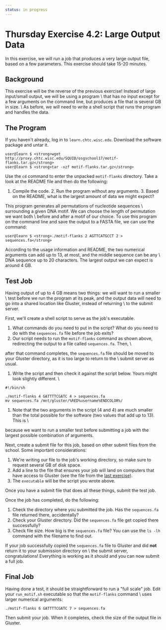 ```yaml
---
status: in progress
---
```


Thursday Exercise 4.2: Large Output Data
========================================

In this exercise, we will run a job that produces a very large output file, based on a few parameters. This exercise should take 15-20 minutes.

Background
----------

This exercise will be the reverse of the previous exercise! Instead of large input/small output, we will be using a program \\ that has no input except for a few arguments on the command line, but produces a file that is several GB in size. \\ As before, we will need to write a shell script that runs the program and handles the data.

The Program
-----------

If you haven't already, log in to `learn.chtc.wisc.edu`. Download the software package and untar it.

``` console
user@learn $ <strong>wget http://proxy.chtc.wisc.edu/SQUID/osgschool17/motif-flanks.tar.gz</strong>
user@learn $ <strong>tar -xzf motif-flanks.tar.gz</strong>
```

Use the `cd` command to enter the unpacked `motif-flanks` directory. Take a look at the README file and then do the following:

1.  Compile the code. 2. Run the program without any arguments. 3. Based on the README, what is the largest amount of data we might expect?

This program generates all permutations of nucleotide sequences \\ surrounding a given DNA motif. We can choose the length of permutation we want both \\ before and after a motif of our choice. To use this program on the command line and save the output to a FASTA file, we can use the command:

``` console
user@learn $ <strong>./motif-flanks 2 AGTTCATGCCT 2 > sequences.fa</strong>
```

According to the usage information and README, the two numerical arguments can add up to 13, at most, and the middle sequence can be any \\ DNA sequence up to 20 characters. The largest output we can expect is around 4 GB.

Test Job
--------

Having output of up to 4 GB means two things: we will want to run a smaller \\ test before we run the program at its peak, and the output data will need to go into a shared location like Gluster, instead of returning \\ to the submit server.

First, we'll create a shell script to serve as the job's executable.

1.  What commands do you need to put in the script? What do you need to do with the `sequences.fa` file before the job exits?
2.  Our script needs to run the `motif-flanks` command as shown above, redirecting the output to a file called `sequences.fa`. Then, \\

after that command completes, the `sequences.fa` file should be moved to your Gluster directory, as it is too large to return to the \\ submit server as usual.

1.  Write the script and then check it against the script below. Yours might look slightly different. \\

``` file
#!/bin/sh

./motif-flanks 4 GATTTTCGATC 4 > sequences.fa
mv sequences.fa /mnt/gluster/%RED%username%ENDCOLOR%/
```

1.  Note that the two arguments in the script (4 and 4) are much smaller than the total possible for the software (two values that add up to 13). This is \\

because we want to run a smaller test before submitting a job with the largest possible combination of arguments.

Next, create a submit file for this job, based on other submit files from the school. Some important considerations:

1.  We're writing our file to the job's working directory, so make sure to request several GB of disk space.
2.  Add a line to the file that ensures your job will land on computers that have access to Gluster (see the file from the [last exercise](part4-ex1-input.md)).
3.  The `executable` will be the script you wrote above.

Once you have a submit file that does all these things, submit the test job.

Once the job has completed, do the following:

1.  Check the directory where you submitted the job. Has the `sequences.fa` file returned there, accidentally?
2.  Check your Gluster directory. Did the `sequences.fa` file get copied there successfully?
3.  Check file size. How big is the `sequences.fa` file? You can use the `ls -lh` command with the filename to find out.

If your job successfully copied the `sequences.fa` file to Gluster and did **not** return it to your submission directory on \\ the submit server, congratulations! Everything is working as it should and you can now submit a full job.

Final Job
---------

Having done a test, it should be straightforward to run a "full scale" job. Edit your `run_motif.sh` executable so that the `motif-flanks` command \\ uses larger numerical arguments:

``` file
./motif-flanks 6 GATTTTCGATC 7 > sequences.fa
```

Then submit your job. When it completes, check the size of the output file in Gluster.


